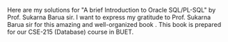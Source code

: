 Here are my solutions for "A brief Introduction to Oracle SQL/PL-SQL" by Prof. Sukarna Barua sir. 
I want to express my gratitude to Prof. Sukarna Barua sir for this amazing and well-organized book .
This book is prepared for our CSE-215 (Database) course in BUET.
